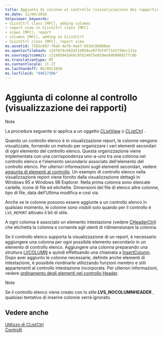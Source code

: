 ```yaml
---
title: Aggiunta di colonne al controllo (visualizzazione dei rapporti)
ms.date: 11/04/2016
helpviewer_keywords:
- CListCtrl class [MFC], adding columns
- report view in CListCtrl class [MFC]
- views [MFC], report
- columns [MFC], adding to CListCtrl
- CListCtrl class [MFC], report view
ms.assetid: 7392c0d7-f8a5-4e7b-9ae7-b53dc9dd80ae
ms.openlocfilehash: 119f0f9cb92d724058ce97fbf477143739ec111e
ms.sourcegitcommit: c21b05042debc97d14875e019ee9d698691ffc0b
ms.translationtype: MT
ms.contentlocale: it-IT
ms.lasthandoff: 06/09/2020
ms.locfileid: "84617306"
---
```

# <a name="adding-columns-to-the-control-report-view"></a>Aggiunta di colonne al controllo (visualizzazione dei rapporti)

> [!NOTE]
> La procedura seguente si applica a un oggetto [CListView](reference/clistview-class.md) o [CListCtrl](reference/clistctrl-class.md) .

Quando un controllo elenco è in visualizzazione report, le colonne vengono visualizzate, fornendo un metodo per organizzare i vari elementi secondari di ogni elemento del controllo elenco. Questa organizzazione viene implementata con una corrispondenza uno-a-uno tra una colonna nel controllo elenco e l'elemento secondario associato dell'elemento del controllo elenco. Per ulteriori informazioni sugli elementi secondari, vedere [aggiunta di elementi al controllo](adding-items-to-the-control.md). Un esempio di controllo elenco nella visualizzazione report viene fornito dalla visualizzazione dettagli in Windows 95 e Windows 98 Explorer. Nella prima colonna sono elencate cartelle, icone di file ed etichette. Dimensioni del file di elenco altre colonne, tipo di file, data dell'Ultima modifica e così via.

Anche se le colonne possono essere aggiunte a un controllo elenco in qualsiasi momento, le colonne sono visibili solo quando per il controllo è `LVS_REPORT` attivato il bit di stile.

A ogni colonna è associato un elemento intestazione (vedere [CHeaderCtrl](reference/cheaderctrl-class.md)) che etichetta la colonna e consente agli utenti di ridimensionare la colonna.

Se il controllo elenco supporta la visualizzazione di un report, è necessario aggiungere una colonna per ogni possibile elemento secondario in un elemento di controllo elenco. Aggiungere una colonna preparando una struttura [LVCOLUMN](/windows/win32/api/commctrl/ns-commctrl-lvcolumnw) e quindi effettuando una chiamata a [InsertColumn](reference/clistctrl-class.md#insertcolumn). Dopo aver aggiunto le colonne necessarie, definite anche elementi di intestazione, è possibile riordinarle utilizzando funzioni membro e stili appartenenti al controllo intestazione incorporata. Per ulteriori informazioni, vedere [ordinamento degli elementi nel controllo Header](ordering-items-in-the-header-control.md).

> [!NOTE]
> Se il controllo elenco viene creato con lo stile **LVS_NOCOLUMNHEADER** , qualsiasi tentativo di inserire colonne verrà ignorato.

## <a name="see-also"></a>Vedere anche

[Utilizzo di CListCtrl](using-clistctrl.md)<br/>
[Controlli](controls-mfc.md)
